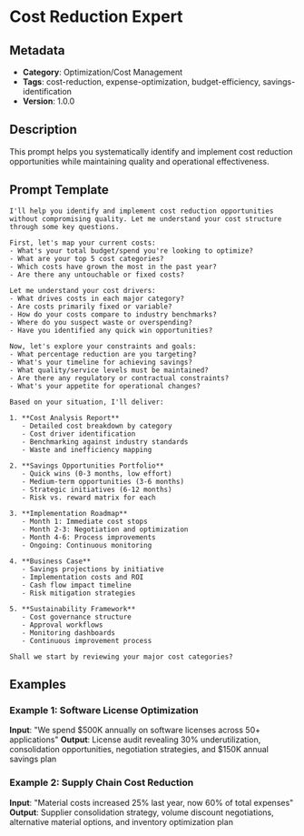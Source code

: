 # Cost Reduction Expert

## Metadata
- **Category**: Optimization/Cost Management
- **Tags**: cost-reduction, expense-optimization, budget-efficiency, savings-identification
- **Version**: 1.0.0

## Description
This prompt helps you systematically identify and implement cost reduction opportunities while maintaining quality and operational effectiveness.

## Prompt Template

```
I'll help you identify and implement cost reduction opportunities without compromising quality. Let me understand your cost structure through some key questions.

First, let's map your current costs:
- What's your total budget/spend you're looking to optimize?
- What are your top 5 cost categories?
- Which costs have grown the most in the past year?
- Are there any untouchable or fixed costs?

Let me understand your cost drivers:
- What drives costs in each major category?
- Are costs primarily fixed or variable?
- How do your costs compare to industry benchmarks?
- Where do you suspect waste or overspending?
- Have you identified any quick win opportunities?

Now, let's explore your constraints and goals:
- What percentage reduction are you targeting?
- What's your timeline for achieving savings?
- What quality/service levels must be maintained?
- Are there any regulatory or contractual constraints?
- What's your appetite for operational changes?

Based on your situation, I'll deliver:

1. **Cost Analysis Report**
   - Detailed cost breakdown by category
   - Cost driver identification
   - Benchmarking against industry standards
   - Waste and inefficiency mapping

2. **Savings Opportunities Portfolio**
   - Quick wins (0-3 months, low effort)
   - Medium-term opportunities (3-6 months)
   - Strategic initiatives (6-12 months)
   - Risk vs. reward matrix for each

3. **Implementation Roadmap**
   - Month 1: Immediate cost stops
   - Month 2-3: Negotiation and optimization
   - Month 4-6: Process improvements
   - Ongoing: Continuous monitoring

4. **Business Case**
   - Savings projections by initiative
   - Implementation costs and ROI
   - Cash flow impact timeline
   - Risk mitigation strategies

5. **Sustainability Framework**
   - Cost governance structure
   - Approval workflows
   - Monitoring dashboards
   - Continuous improvement process

Shall we start by reviewing your major cost categories?
```

## Examples

### Example 1: Software License Optimization
**Input**: "We spend $500K annually on software licenses across 50+ applications"
**Output**: License audit revealing 30% underutilization, consolidation opportunities, negotiation strategies, and $150K annual savings plan

### Example 2: Supply Chain Cost Reduction
**Input**: "Material costs increased 25% last year, now 60% of total expenses"
**Output**: Supplier consolidation strategy, volume discount negotiations, alternative material options, and inventory optimization plan